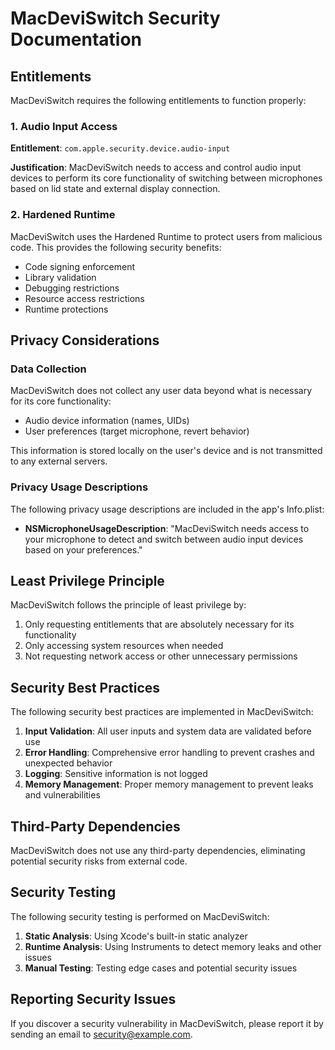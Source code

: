 # MacDeviSwitch Security Documentation

## Entitlements

MacDeviSwitch requires the following entitlements to function properly:

### 1. Audio Input Access

**Entitlement**: `com.apple.security.device.audio-input`

**Justification**: MacDeviSwitch needs to access and control audio input devices to perform its core functionality of switching between microphones based on lid state and external display connection.

### 2. Hardened Runtime

MacDeviSwitch uses the Hardened Runtime to protect users from malicious code. This provides the following security benefits:

- Code signing enforcement
- Library validation
- Debugging restrictions
- Resource access restrictions
- Runtime protections

## Privacy Considerations

### Data Collection

MacDeviSwitch does not collect any user data beyond what is necessary for its core functionality:

- Audio device information (names, UIDs)
- User preferences (target microphone, revert behavior)

This information is stored locally on the user's device and is not transmitted to any external servers.

### Privacy Usage Descriptions

The following privacy usage descriptions are included in the app's Info.plist:

- **NSMicrophoneUsageDescription**: "MacDeviSwitch needs access to your microphone to detect and switch between audio input devices based on your preferences."

## Least Privilege Principle

MacDeviSwitch follows the principle of least privilege by:

1. Only requesting entitlements that are absolutely necessary for its functionality
2. Only accessing system resources when needed
3. Not requesting network access or other unnecessary permissions

## Security Best Practices

The following security best practices are implemented in MacDeviSwitch:

1. **Input Validation**: All user inputs and system data are validated before use
2. **Error Handling**: Comprehensive error handling to prevent crashes and unexpected behavior
3. **Logging**: Sensitive information is not logged
4. **Memory Management**: Proper memory management to prevent leaks and vulnerabilities

## Third-Party Dependencies

MacDeviSwitch does not use any third-party dependencies, eliminating potential security risks from external code.

## Security Testing

The following security testing is performed on MacDeviSwitch:

1. **Static Analysis**: Using Xcode's built-in static analyzer
2. **Runtime Analysis**: Using Instruments to detect memory leaks and other issues
3. **Manual Testing**: Testing edge cases and potential security issues

## Reporting Security Issues

If you discover a security vulnerability in MacDeviSwitch, please report it by sending an email to security@example.com.
